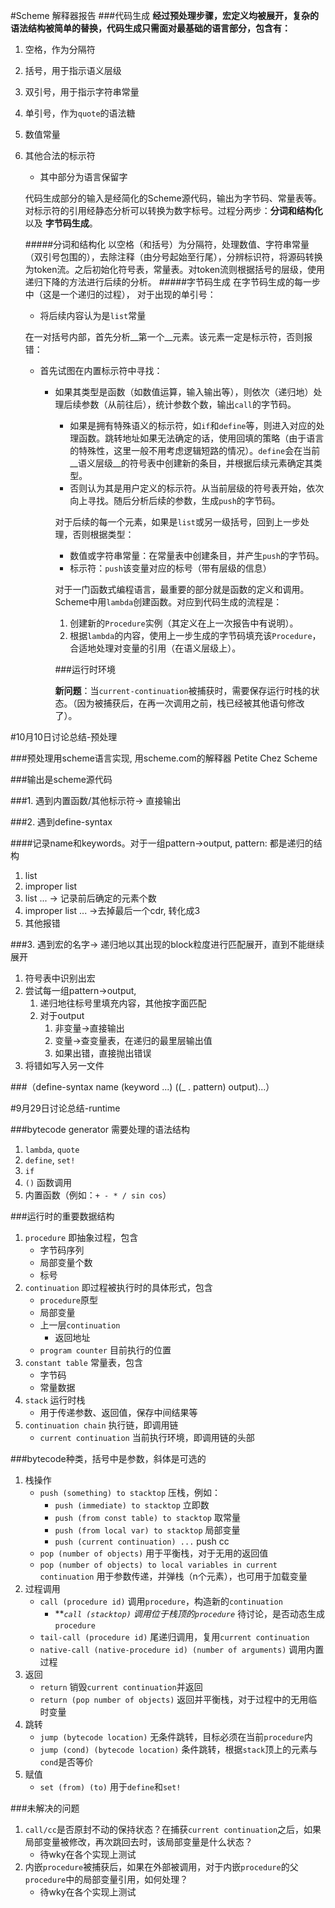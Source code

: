 #Scheme 解释器报告
###代码生成
__经过预处理步骤，宏定义均被展开，复杂的语法结构被简单的替换，代码生成只需面对最基础的语言部分，包含有：__

1. 空格，作为分隔符
2. 括号，用于指示语义层级
3. 双引号，用于指示字符串常量
4. 单引号，作为`quote`的语法糖
5. 数值常量
6. 其他合法的标示符
    * 其中部分为语言保留字

    代码生成部分的输入是经简化的Scheme源代码，输出为字节码、常量表等。对标示符的引用经静态分析可以转换为数字标号。过程分两步：__分词和结构化__ 以及 __字节码生成__。

    #####分词和结构化
    以空格（和括号）为分隔符，处理数值、字符串常量（双引号包围的），去除注释（由分号起始至行尾），分辨标识符，将源码转换为token流。之后初始化符号表，常量表。对token流则根据括号的层级，使用递归下降的方法进行后续的分析。
    #####字节码生成
    在字节码生成的每一步中（这是一个递归的过程），
    对于出现的单引号：

    * 将后续内容认为是`list`常量
     
     在一对括号内部，首先分析__第一个__元素。该元素一定是标示符，否则报错：

     * 首先试图在内置标示符中寻找：
         * 如果其类型是函数（如数值运算，输入输出等），则依次（递归地）处理后续参数（从前往后），统计参数个数，输出`call`的字节码。
             * 如果是拥有特殊语义的标示符，如`if`和`define`等，则进入对应的处理函数。跳转地址如果无法确定的话，使用回填的策略（由于语言的特殊性，这里一般不用考虑逻辑短路的情况）。`define`会在当前__语义层级__的符号表中创建新的条目，并根据后续元素确定其类型。
             * 否则认为其是用户定义的标示符。从当前层级的符号表开始，依次向上寻找。随后分析后续的参数，生成`push`的字节码。

             对于后续的每一个元素，如果是`list`或另一级括号，回到上一步处理，否则根据类型：

             * 数值或字符串常量：在常量表中创建条目，并产生`push`的字节码。
             * 标示符：`push`该变量对应的标号（带有层级的信息）

             对于一门函数式编程语言，最重要的部分就是函数的定义和调用。Scheme中用`lambda`创建函数。对应到代码生成的流程是：

             1. 创建新的`Procedure`实例（其定义在上一次报告中有说明）。
             2. 根据`lambda`的内容，使用上一步生成的字节码填充该`Procedure`，合适地处理对变量的引用（在语义层级上）。

             ###运行时环境

             __新问题__：当`current-continuation`被捕获时，需要保存运行时栈的状态。（因为被捕获后，在再一次调用之前，栈已经被其他语句修改了）。


#10月10日讨论总结-预处理

###预处理用scheme语言实现, 用scheme.com的解释器  Petite Chez Scheme

###输出是scheme源代码

###1. 遇到内置函数/其他标示符-> 直接输出

###2. 遇到define-syntax

####记录name和keywords。对于一组pattern->output,
pattern: 都是递归的结构

1. list
2. improper list
3. list ... -> 记录前后确定的元素个数
4. improper list ... ->去掉最后一个cdr, 转化成3
5. 其他报错

###3. 遇到宏的名字-> 递归地以其出现的block粒度进行匹配展开，直到不能继续展开

1. 符号表中识别出宏
2. 尝试每一组pattern->output,
    1. 递归地往标号里填充内容，其他按字面匹配
    2. 对于output
        1. 非变量->直接输出
        2. 变量->查变量表，在递归的最里层输出值
        3. 如果出错，直接抛出错误      
3. 将错如写入另一文件


###（define-syntax name (keyword ...) ((_ . pattern) output)...）



#9月29日讨论总结-runtime

###bytecode generator 需要处理的语法结构
1. `lambda`, `quote`
2. `define`, `set!`
3. `if`
4. `()` 函数调用
5. 内置函数（例如：`+ - * / sin cos`）

###运行时的重要数据结构
1. `procedure` 即抽象过程，包含
    * 字节码序列
    * 局部变量个数
    * 标号
2. `continuation` 即过程被执行时的具体形式，包含
    * `procedure`原型
    * 局部变量
    * 上一层`continuation`
    	* 返回地址
    * `program counter` 目前执行的位置
3. `constant table` 常量表，包含
    * 字节码
    * 常量数据
4. `stack` 运行时栈
    * 用于传递参数、返回值，保存中间结果等
5. `continuation chain` 执行链，即调用链
	* `current continuation` 当前执行环境，即调用链的头部

###bytecode种类，括号中是参数，斜体是可选的
1. 栈操作
	* `push (something) to stacktop` 压栈，例如：   
   		* `push (immediate) to stacktop` 立即数
   		* `push (from const table) to stacktop` 取常量
   		* `push (from local var) to stacktop` 局部变量
   		* `push (current continuation) ...` push cc
    * `pop (number of objects)` 用于平衡栈，对于无用的返回值
    * `pop (number of objects) to local variables in current continuation` 用于参数传递，并弹栈（n个元素），也可用于加载变量
2. 过程调用
    * `call (procedure id)` 调用`procedure`，构造新的`continuation`
    	* **_`call (stacktop)` 调用位于栈顶的`procedure`_ 待讨论，是否动态生成`procedure`
    * `tail-call (procedure id)` 尾递归调用，复用`current continuation`
    * `native-call (native-procedure id) (number of arguments)` 调用内置过程
3. 返回
    * `return` 销毁`current continuation`并返回
    * `return (pop number of objects)` 返回并平衡栈，对于过程中的无用临时变量
4. 跳转
    * `jump (bytecode location)` 无条件跳转，目标必须在当前`procedure`内
    * `jump (cond) (bytecode location)` 条件跳转，根据`stack`顶上的元素与`cond`是否等价
5. 赋值
	* `set (from) (to)` 用于`define`和`set!` 


###未解决的问题
1. `call/cc`是否原封不动的保持状态？在捕获`current continuation`之后，如果局部变量被修改，再次跳回去时，该局部变量是什么状态？
    * 待wky在各个实现上测试
2. 内嵌`procedure`被捕获后，如果在外部被调用，对于内嵌`procedure`的父`procedure`中的局部变量引用，如何处理？
	* 待wky在各个实现上测试

